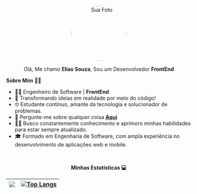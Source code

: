 <p align="center">
  <img src="https://scontent-gru1-1.xx.fbcdn.net/v/t39.30808-6/322863345_727061258759785_8052643911285478222_n.jpg?_nc_cat=104&ccb=1-7&_nc_sid=09cbfe&_nc_ohc=-EUIjMSIgTIAX-Rn9ul&_nc_oc=AQmU8iq8E8VFgw8-o65XH2RVQctsIGSg5Upu7YKpjq1LGTiZeqOXFwgo8cOpGPsYtS8&_nc_ht=scontent-gru1-1.xx&oh=00_AfDxBK6qVQbPhQI0x9IkxYy1TG4GlQ_VVNoEyIneWZfmkA&oe=649099F2" alt="Sua Foto" width="150" height="150" style="border-radius: 50%;">
</p>

<p align="center">Olá, Me chamo <b>Elias Souza</b>, Sou um Desenvolvedor <b>FrontEnd</b></p>

**Sobre Mim** 👨‍💻
- 👨‍💻 Engenheiro de Software | <b>FrontEnd</b>
- 📜 Transformando ideias em realidade por meio do código!
- 🤓 Estudante contínuo, amante da tecnologia e solucionador de problemas.
- 💬 Pergunte-me sobre qualquer coisa **[Aqui](https://github.com/liliassz/liliassz/issues)**
- 👨‍🎓 Busco constantemente conhecimento e aprimoro minhas habilidades para estar sempre atualizado.
- 🎓 Formado em Engenharia de Software, com ampla experiência no desenvolvimento de aplicações web e mobile.

<br>

<p align="center" ><b>Minhas Estatísticas 💻</b></p>

|<a href="https://github.com/liliassz/github-readme-stats"><img align="center" src="https://github-readme-stats.vercel.app/api?username=liliassz&show_icons=true&include_all_commits=true&theme=buefy&hide_border=true"/></a> | [![Top Langs](https://github-readme-stats.vercel.app/api/top-langs/?username=liliassz&layout=donut)](https://github.com/liliassz/github-readme-stats) |
| -------- | ------------- |


